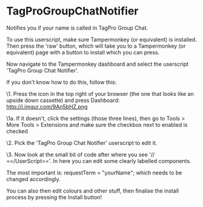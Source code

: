 TagProGroupChatNotifier
=======================

Notifies you if your name is called in TagPro Group Chat.

To use this userscript, make sure Tampermonkey (or equivalent) is installed.
Then press the 'raw' button, which will take you to a Tampermonkey (or equivalent) page with a button to install which you can press.

Now navigate to the Tampermonkey dashboard and select the userscript 'TagPro Group Chat Notifier'.



If you don't know how to do this, follow this:

\1. Press the icon in the top right of your browser (the one that looks like an upside down cassette) and press Dashboard: http://i.imgur.com/9An5bHZ.png

 \1a. If it doesn't, click the settings (those three lines), then go to Tools > More Tools > Extensions and make sure the checkbox next to enabled is checked

\2. Pick the 'TagPro Group Chat Notifier' userscript to edit it.

\3. Now look at the small bit of code after where you see '// ==/UserScript=='. In here you can edit some clearly labelled components. 



The most important is: requestTerm = "yourName";    which needs to be changed accordingly.

You can also then edit colours and other stuff, then finalise the install process by pressing the Install button!
